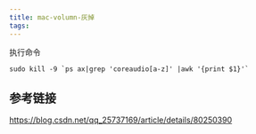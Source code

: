 ```yaml
---
title: mac-volumn-灰掉
tags:
---
```


执行命令

```shell
sudo kill -9 `ps ax|grep 'coreaudio[a-z]' |awk '{print $1}'`
```

## 参考链接
https://blog.csdn.net/qq_25737169/article/details/80250390